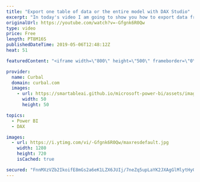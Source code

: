 ```yaml
---
title: "Export one table of data or the entire model with DAX Studio"
excerpt: "In today's video I am going to show you how to export data from one table or the entire model using DAX Studio. #curbal #dax #daxstudio  Keynote: 02:00 Download data from one table with DAX Studio 02:40 Download the entire model with DAX Studio  Here you can download all the pbix files: https://curbal.com/donwload-center"
originalUrl: https://youtube.com/watch?v=-Gfgnk6R0Qw
type: video
price: Free
length: PT8M16S
publishedDateTime: 2019-05-06T12:48:12Z
heat: 51

featuredContent: "<iframe width=\"800\" height=\"500\" frameborder=\"0\" src=\"https://www.youtube.com/embed/-Gfgnk6R0Qw\" allow=\"accelerometer; autoplay; encrypted-media; gyroscope; picture-in-picture\" allowfullscreen></iframe>"

provider:
  name: Curbal
  domain: curbal.com
  images:
    - url: https://smartableai.github.io/microsoft-power-bi/assets/images/organizations/curbal.com-50x50.jpg
      width: 50
      height: 50

topics:
  - Power BI
  - DAX

images:
  - url: https://i.ytimg.com/vi/-Gfgnk6R0Qw/maxresdefault.jpg
    width: 1280
    height: 720
    isCached: true

secured: "FnnMXzVZb2IkoifE8mGs2a6eK1LZX6JUIj/7neZq5upLaYK2JXAgGlMlytHyGzZN0eR4udtHMuVdP66fbwyIWiOQ+zVOP03UMoQj+tp9z+OUDN7kdFY/zuUPuYYE37lvp3WxdJcXwAVdJPBxpol4L+CXezYQ/HrWN8X1G4y8kDSry8XW8lP6WiP86AzCECxB9sGP2bDeb5Vw2VEHNjtYwGFJe5CcRg04sYynZyPRS7RPySa0lLCZ4FjWNxDfJQG+L3mU5wctIazQl33kksbgSneEwvMKRQTSoHBEfdDaEG15JhhjS4o6ff/GK/kKadgfQW7GM6Cw2gpvaQMXIZwHiqRCRI2131qdmJ3LZed2u+FxZSQCFB0f2rSzqswlMik+YCHLTtkI+/ysyUwEO4Q29etix8b8m3D6zk9C6LwrkPA=;jgYpOO/ppo8dipzlGt2cTA=="
---
```


